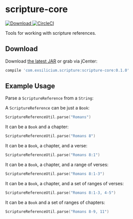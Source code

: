 # scripture-core

[ ![Download](https://api.bintray.com/packages/ex-silicium/scripture/scripture-core/images/download.svg) ](https://bintray.com/ex-silicium/scripture/scripture-core/_latestVersion)
[![CircleCI](https://circleci.com/gh/Ex-Silicium/scripture-core.svg?style=svg)](https://circleci.com/gh/Ex-Silicium/scripture-core)

Tools for working with scripture references.

## Download

Download [the latest JAR][1] or grab via jCenter:
```groovy
compile 'com.exsilicium.scripture:scripture-core:0.1.0'
```

## Example Usage

Parse a `ScriptureReference` from a `String`:

A `ScriptureReference` can be just a `Book`:
```kotlin
ScriptureReferenceUtil.parse("Romans")
```

It can be a `Book` and a chapter:
```kotlin
ScriptureReferenceUtil.parse("Romans 8")
```

It can be a `Book`, a chapter, and a verse:
```kotlin
ScriptureReferenceUtil.parse("Romans 8:1")
```

It can be a `Book`, a chapter, and a range of verses:
```kotlin
ScriptureReferenceUtil.parse("Romans 8:1-3")
```

It can be a `Book`, a chapter, and a set of ranges of verses:
```kotlin
ScriptureReferenceUtil.parse("Romans 8:1-3, 4-5")
```

It can be a `Book` and a set of ranges of chapters:
```kotlin
ScriptureReferenceUtil.parse("Romans 8-9, 11")
```

[1]: https://bintray.com/ex-silicium/scripture/scripture-core/_latestVersion
